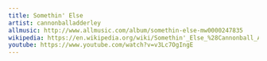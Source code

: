 ```yaml
---
title: Somethin' Else
artist: cannonballadderley
allmusic: http://www.allmusic.com/album/somethin-else-mw0000247835
wikipedia: https://en.wikipedia.org/wiki/Somethin'_Else_%28Cannonball_Adderley_album%29
youtube: https://www.youtube.com/watch?v=v3Lc7OgIngE
---
```

